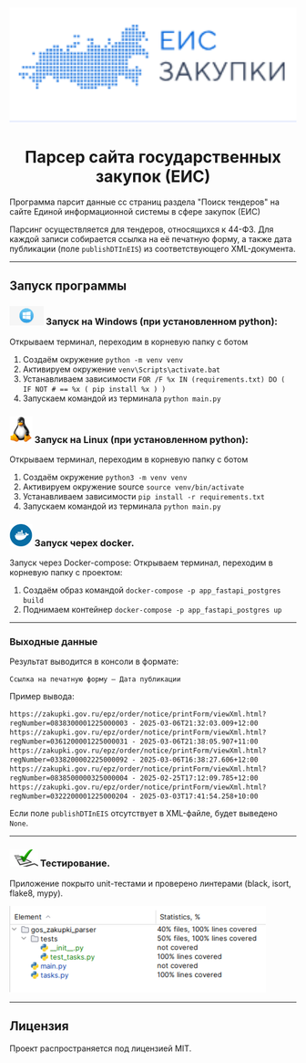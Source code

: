 <div style="text-align: center;">
<img src="images_readme/logo.png" width="550"/>
<h1>Парсер сайта государственных закупок (ЕИС)</h1>
</div>
Программа парсит данные сс страниц раздела "Поиск тендеров" 
на сайте Единой информационной системы в сфере закупок (ЕИС)

Парсинг осуществляется для тендеров, относящихся к 44-ФЗ. 
Для каждой записи собирается ссылка на её печатную форму, 
а также дата публикации (поле `publishDTInEIS`) из 
соответствующего XML-документа.

---
## Запуск программы
### <img src="images_readme/win_logo.png" width="60" alt="Windows"/> Запуск на Windows (при установленном python):
Открываем терминал, переходим в корневую папку с ботом
1. Создаём окружение ```python -m venv venv```
2. Активируем окружение ```venv\Scripts\activate.bat```
3. Устанавливаем зависимости ```FOR /F %x IN (requirements.txt) DO ( IF NOT # == %x ( pip install %x ) )```
4. Запускаем командой из терминала ```python main.py```

### <img src="images_readme/linux_logo.png" width="40" alt="Linux"/> Запуск на Linux (при установленном python):
Открываем терминал, переходим в корневую папку с ботом
1. Создаём окружение ```python3 -m venv venv```   
2. Активируем окружение source ```source venv/bin/activate```
3. Устанавливаем зависимости ```pip install -r requirements.txt```
4. Запускаем командой из терминала ```python main.py```

### <img src="images_readme/docker.svg" width="40" alt="docker"/> Запуск черех docker.
Запуск через Docker-compose:
Открываем терминал, переходим в корневую папку с проектом:

1. Создаём образ командой ```docker-compose -p app_fastapi_postgres build```
2. Поднимаем контейнер ```docker-compose -p app_fastapi_postgres up```


---
### Выходные данные
Результат выводится в консоли в формате:
```
Ссылка на печатную форму — Дата публикации
```

Пример вывода:
```
https://zakupki.gov.ru/epz/order/notice/printForm/viewXml.html?regNumber=0838300001225000003 - 2025-03-06T21:32:03.009+12:00
https://zakupki.gov.ru/epz/order/notice/printForm/viewXml.html?regNumber=0361200001225000031 - 2025-03-06T21:38:05.907+11:00
https://zakupki.gov.ru/epz/order/notice/printForm/viewXml.html?regNumber=0338200002225000092 - 2025-03-06T16:38:27.606+12:00
https://zakupki.gov.ru/epz/order/notice/printForm/viewXml.html?regNumber=0838500000325000004 - 2025-02-25T17:12:09.785+12:00
https://zakupki.gov.ru/epz/order/notice/printForm/viewXml.html?regNumber=0322200001225000204 - 2025-03-03T17:41:54.258+10:00
```
Если поле `publishDTInEIS` отсутствует в XML-файле, будет выведено `None`.

---
### <img src="images_readme/tests.jpg" width="50"/> Тестирование.
Приложение покрыто unit-тестами и проверено линтерами (black, isort, flake8, mypy).

<img src="images_readme/cover_tests.png" width="450"/>

---
<h2>Лицензия</h2>
Проект распространяется под лицензией MIT.